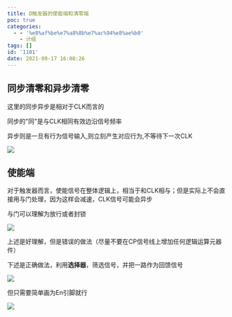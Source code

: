 ```yaml
---
title: D触发器的使能端和清零端
poc: true
categories:
  - - '%e8%af%be%e7%a8%8b%e7%ac%94%e8%ae%b0'
    - 计组
tags: []
id: '1101'
date: 2021-09-17 16:08:26
---
```


## 同步清零和异步清零

这里的同步异步是相对于CLK而言的

同步的"同"是与CLK相同有效边沿信号频率

异步则是一旦有行为信号输入,则立刻产生对应行为,不等待下一次CLK

![](https://www.ksroido.art/wp-content/uploads/2021/09/image-70.png)

## 使能端

对于触发器而言，使能信号在整体逻辑上，相当于和CLK相与；但是实际上不会直接用与门处理，因为这样会减速，CLK信号可能会异步

与门可以理解为放行或者封锁

![](https://www.ksroido.art/wp-content/uploads/2021/09/image-67.png)

上述是好理解，但是错误的做法（尽量不要在CP信号线上增加任何逻辑运算元器件）

下述是正确做法，利用**选择器**，筛选信号，并把一路作为回馈信号

![](https://raw.githubusercontent.com/Valkierja/ALLPIC/main/img/202303172057722.png)

但只需要简单画为En引脚就行

![](https://www.ksroido.art/wp-content/uploads/2021/09/image-69.png)